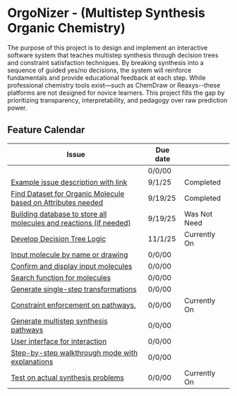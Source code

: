 # OrgoNizer - (Multistep Synthesis Organic Chemistry)
The purpose of this project is to design and implement an interactive software system that teaches multistep synthesis through decision trees and constraint satisfaction techniques. By breaking synthesis into a sequence of guided yes/no decisions, the system will reinforce fundamentals and provide educational feedback at each step. 
While professional chemistry tools exist—such as ChemDraw or Reaxys--these platforms are not designed for novice learners. This project fills the gap by prioritizing transparency, interpretability, and pedagogy over raw prediction power.


## Feature Calendar

| **Issue** | **Due date** | |
| --------- | ------------ | -- |
| []() | 0/0/00 | |
| [Example issue description with link](https://github.com/hmm34/example-annotated-bibliography/issues/1) | 9/1/25 |Completed|
| [Find Dataset for Organic Molecule based on Attributes needed](https://github.com/rbrooks27/JuniorIS/issues/1) | 9/19/25 |Completed|
| [Building database to store all molecules and reactions (if needed)](https://github.com/hmm34/example-annotated-bibliography/issues/1) | 9/19/25 |Was Not Need|
| [Develop Decision Tree Logic](https://github.com/rbrooks27/JuniorIS/issues/3) | 11/1/25 | Currently On|
| [Input molecule by name or drawing](https://github.com/rbrooks27/JuniorIS/issues/4) | 0/0/00 | |
| [Confirm and display input molecules](https://github.com/rbrooks27/JuniorIS/issues/5) | 0/0/00 | |
| [Search function for molecules](https://github.com/rbrooks27/JuniorIS/issues/6) | 0/0/00 | |
| [Generate single-step transformations](https://github.com/rbrooks27/JuniorIS/issues/7) | 0/0/00 | |
| [Constraint enforcement on pathways.](https://github.com/rbrooks27/JuniorIS/issues/8) | 0/0/00 |Currently On|
| [Generate multistep synthesis pathways](https://github.com/rbrooks27/JuniorIS/issues/9) | 0/0/00 | |
| [User interface for interaction](https://github.com/rbrooks27/JuniorIS/issues/10) | 0/0/00 | |
| [Step-by-step walkthrough mode with explanations](https://github.com/rbrooks27/JuniorIS/issues/11) | 0/0/00 | |
| [Test on actual synthesis problems](https://github.com/rbrooks27/JuniorIS/issues/12) | 0/0/00 | Currently On|